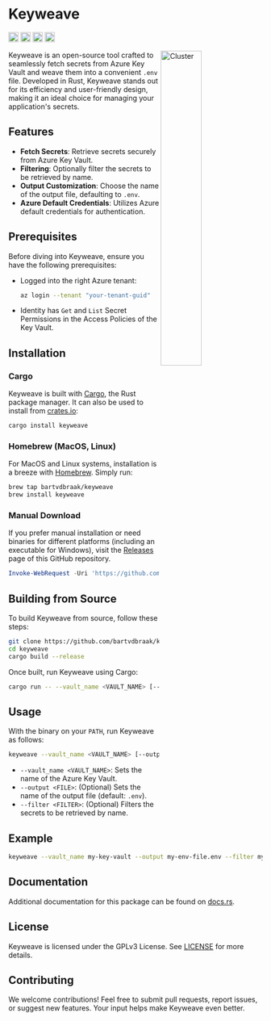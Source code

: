 # Keyweave

[<img alt="github" src="https://img.shields.io/badge/github-bartvdbraak/syn-8da0cb?style=for-the-badge&labelColor=555555&logo=github" height="20">](https://github.com/bartvdbraak/keyweave)
[<img alt="crates.io" src="https://img.shields.io/crates/v/keyweave.svg?style=for-the-badge&color=fc8d62&logo=rust" height="20">](https://crates.io/crates/keyweave)
[<img alt="docs.rs" src="https://img.shields.io/badge/docs.rs-keyweave-66c2a5?style=for-the-badge&labelColor=555555&logo=docs.rs" height="20">](https://docs.rs/keyweave)
[<img alt="build status" src="https://img.shields.io/github/actions/workflow/status/bartvdbraak/keyweave/release.yml?branch=main&style=for-the-badge" height="20">](https://github.com/bartvdbraak/keyweave/actions/workflows/checks.yml)

<img align="right" src="https://github.com/bartvdbraak/keyweave/assets/3996360/bed7f004-e897-46e5-98a4-c654251c0e17" alt="Cluster" width="40%">

Keyweave is an open-source tool crafted to seamlessly fetch secrets from Azure Key Vault and weave them into a convenient `.env` file. Developed in Rust, Keyweave stands out for its efficiency and user-friendly design, making it an ideal choice for managing your application's secrets.

## Features

- **Fetch Secrets**: Retrieve secrets securely from Azure Key Vault.
- **Filtering**: Optionally filter the secrets to be retrieved by name.
- **Output Customization**: Choose the name of the output file, defaulting to `.env`.
- **Azure Default Credentials**: Utilizes Azure default credentials for authentication.

## Prerequisites

Before diving into Keyweave, ensure you have the following prerequisites:

- Logged into the right Azure tenant:

  ```bash
  az login --tenant "your-tenant-guid"
  ```

- Identity has `Get` and `List` Secret Permissions in the Access Policies of the Key Vault.

## Installation 

### Cargo

Keyweave is built with [Cargo](https://doc.rust-lang.org/cargo/), the Rust package manager. It can also be used to install from [crates.io](https://crates.io/crates/keyweave):

```bash
cargo install keyweave
```

### Homebrew (MacOS, Linux)

For MacOS and Linux systems, installation is a breeze with [Homebrew](https://brew.sh/). Simply run:

```bash
brew tap bartvdbraak/keyweave
brew install keyweave
```

### Manual Download

If you prefer manual installation or need binaries for different platforms (including an executable for Windows), visit the [Releases](/releases) page of this GitHub repository.

```powershell
Invoke-WebRequest -Uri 'https://github.com/bartvdbraak/keyweave/releases/latest/download/keyweave.exe' -OutFile 'keyweave.exe'
```

## Building from Source

To build Keyweave from source, follow these steps:

```sh
git clone https://github.com/bartvdbraak/keyweave.git
cd keyweave
cargo build --release
```

Once built, run Keyweave using Cargo:

```sh
cargo run -- --vault_name <VAULT_NAME> [--output <FILE>] [--filter <FILTER>]
```

## Usage

With the binary on your `PATH`, run Keyweave as follows:

```sh
keyweave --vault_name <VAULT_NAME> [--output <FILE>] [--filter <FILTER>]
```

- `--vault_name <VAULT_NAME>`: Sets the name of the Azure Key Vault.
- `--output <FILE>`: (Optional) Sets the name of the output file (default: `.env`).
- `--filter <FILTER>`: (Optional) Filters the secrets to be retrieved by name.

## Example

```sh
keyweave --vault_name my-key-vault --output my-env-file.env --filter my-secret
```

## Documentation

Additional documentation for this package can be found on [docs.rs](https://docs.rs/keyweave).

## License

Keyweave is licensed under the GPLv3 License. See [LICENSE](LICENSE) for more details.

## Contributing

We welcome contributions! Feel free to submit pull requests, report issues, or suggest new features. Your input helps make Keyweave even better.
